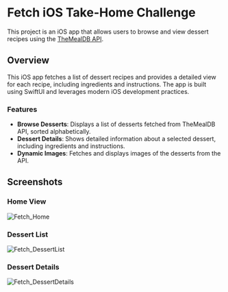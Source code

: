 # Fetch iOS Take-Home Challenge

This project is an iOS app that allows users to browse and view dessert recipes using the [TheMealDB API](https://themealdb.com/api.php).

## Overview

This iOS app fetches a list of dessert recipes and provides a detailed view for each recipe, including ingredients and instructions. The app is built using SwiftUI and leverages modern iOS development practices.

### Features

- **Browse Desserts**: Displays a list of desserts fetched from TheMealDB API, sorted alphabetically.
- **Dessert Details**: Shows detailed information about a selected dessert, including ingredients and instructions.
- **Dynamic Images**: Fetches and displays images of the desserts from the API.

## Screenshots

### Home View
![Fetch_Home](https://github.com/NiharSatasia/Fetch-iOS-TakeHomeChallenge/assets/94576910/cdbf7456-09cd-4748-b7b4-78f56c7a516a)


### Dessert List
![Fetch_DessertList](https://github.com/NiharSatasia/Fetch-iOS-TakeHomeChallenge/assets/94576910/6e6749b5-043d-4d21-83d1-a6f6175e34c9)


### Dessert Details
![Fetch_DessertDetails](https://github.com/NiharSatasia/Fetch-iOS-TakeHomeChallenge/assets/94576910/1489b920-991f-4ad0-9c61-423792623e46)


